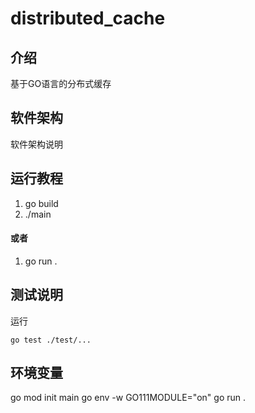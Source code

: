 # distributed_cache 

## 介绍
基于GO语言的分布式缓存

## 软件架构
软件架构说明


## 运行教程

1.  go build
2.  ./main

#### 或者

1. go run .

## 测试说明

运行 

`
go test ./test/...
`

## 环境变量
go mod init main
go env -w GO111MODULE="on"
go run .